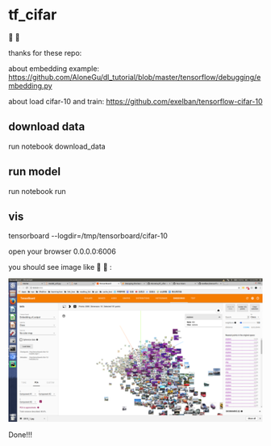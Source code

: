# tf_cifar

:jack_o_lantern: :jack_o_lantern:

thanks for these repo:

about embedding example: https://github.com/AloneGu/dl_tutorial/blob/master/tensorflow/debugging/embedding.py

about load cifar-10 and train: https://github.com/exelban/tensorflow-cifar-10

## download data

run notebook download_data

## run model

run notebook run

## vis

tensorboard --logdir=/tmp/tensorboard/cifar-10

open your browser 0.0.0.0:6006

you should see image like   :ghost:  :ghost:  :

![example](img.png)

Done!!!
